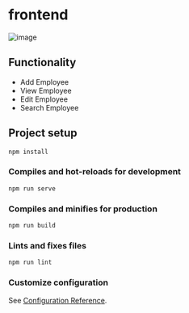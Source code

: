 # frontend
![image](https://github.com/ArthiMaheswari/employee-master/assets/47021076/9037093f-6409-40ef-831d-79d2371098d9)

## Functionality
- Add Employee 
- View Employee
- Edit Employee
- Search Employee
## Project setup
```
npm install
```

### Compiles and hot-reloads for development
```
npm run serve
```

### Compiles and minifies for production
```
npm run build
```

### Lints and fixes files
```
npm run lint
```

### Customize configuration
See [Configuration Reference](https://cli.vuejs.org/config/).

